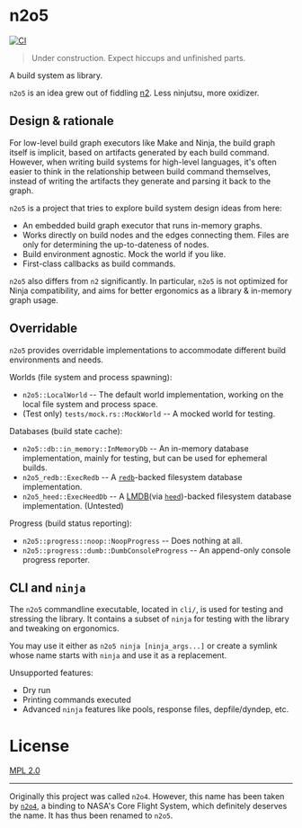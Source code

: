 # n2o5

[![CI](https://github.com/lynzrand/n2o5/actions/workflows/ci.yml/badge.svg)](https://github.com/lynzrand/n2o5/actions/workflows/ci.yml)

> Under construction. Expect hiccups and unfinished parts.

A build system as library.

`n2o5` is an idea grew out of fiddling [n2](https://github.com/evmar/n2).
Less ninjutsu, more oxidizer.

## Design & rationale

For low-level build graph executors like Make and Ninja,
the build graph itself is implicit, based on artifacts generated by each build command.
However, when writing build systems for high-level languages,
it's often easier to think in the relationship between build command themselves,
instead of writing the artifacts they generate and parsing it back to the graph.

`n2o5` is a project that tries to explore build system design ideas from here:

- An embedded build graph executor that runs in-memory graphs.
- Works directly on build nodes and the edges connecting them.
  Files are only for determining the up-to-dateness of nodes.
- Build environment agnostic. Mock the world if you like.
- First-class callbacks as build commands.

`n2o5` also differs from `n2` significantly.
In particular, `n2o5` is not optimized for Ninja compatibility,
and aims for better ergonomics as a library & in-memory graph usage.

## Overridable

`n2o5` provides overridable implementations
to accommodate different build environments and needs.

Worlds (file system and process spawning):

- `n2o5::LocalWorld` -- The default world implementation,
  working on the local file system and process space.
- (Test only) `tests/mock.rs::MockWorld` -- A mocked world for testing.

Databases (build state cache):

- `n2o5::db::in_memory::InMemoryDb` -- An in-memory database implementation,
  mainly for testing, but can be used for ephemeral builds.
- `n2o5_redb::ExecRedb` -- A [`redb`][redb]-backed filesystem database implementation.
- `n2o5_heed::ExecHeedDb` -- A [LMDB][](via [`heed`][heed])-backed filesystem database implementation. (Untested)

Progress (build status reporting):

- `n2o5::progress::noop::NoopProgress` -- Does nothing at all.
- `n2o5::progress::dumb::DumbConsoleProgress` -- An append-only console progress reporter.

[redb]: https://crates.io/crates/redb
[heed]: https://crates.io/crates/heed
[LMDB]: https://en.wikipedia.org/wiki/Lightning_Memory-Mapped_Database

## CLI and `ninja`

The `n2o5` commandline executable, located in `cli/`,
is used for testing and stressing the library.
It contains a subset of `ninja` for testing with the library and tweaking on ergonomics.

You may use it either as `n2o5 ninja [ninja_args...]`
or create a symlink whose name starts with `ninja` and use it as a replacement.

Unsupported features:

- Dry run
- Printing commands executed
- Advanced `ninja` features like pools, response files, depfile/dyndep, etc.

# License

[MPL 2.0](https://www.mozilla.org/en-US/MPL/2.0/)

---

Originally this project was called `n2o4`.
However, this name has been taken by [`n2o4`](https://crates.io/crates/n2o4),
a binding to NASA's Core Flight System, which definitely deserves the name.
It has thus been renamed to `n2o5`.
